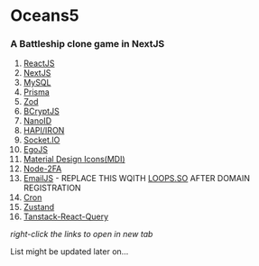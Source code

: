 # Oceans5

### A Battleship clone game in NextJS

1. [ReactJS](https://react.dev)
2. [NextJS](https://nextjs.org)
3. [MySQL](https://www.msql.com)
4. [Prisma](https://prisma.io)
5. [Zod](https://zod.dev)
6. [BCryptJS](https://www.npmjs.com/package/bcryptjs)
7. [NanoID](https://www.npmjs.com/package/nanoid)
8. [HAPI/IRON](https://hapi.dev/module/iron/)
9. [Socket.IO](https://socket.io/)
10. [EgoJS](https://github.com/oguzeroglu/Ego)
11. [Material Design Icons(MDI)](https://pictogrammers.com/library/mdi/)
12. [Node-2FA](https://www.npmjs.com/package/node-2fa)
13. [EmailJS](https://emailjs.com) - REPLACE THIS WQITH [LOOPS.SO](https://loops.so/) AFTER DOMAIN REGISTRATION
14. [Cron](https://www.npmjs.com/package/cron)
15. [Zustand](https://docs.pmnd.rs/zustand/getting-started/introduction)
16. [Tanstack-React-Query](https://www.tanstack.com)

_right-click the links to open in new tab_

List might be updated later on…
